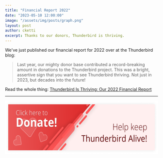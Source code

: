 ```yaml
---
title: "Financial Report 2022"
date: "2023-05-10 12:00:00"
image: "/assets/img/posts/graph.png"
layout: post
author: cketti
excerpt: Thanks to our donors, Thunderbird is thriving.
---
```


We've just published our financial report for 2022 over at the Thunderbird blog:

> Last year, our mighty donor base contributed a record-breaking amount in donations to the Thunderbird project. This was a bright, assertive sign that you want to see Thunderbird thriving. Not just in 2023, but decades into the future!


Read the whole thing: [Thunderbird Is Thriving: Our 2022 Financial Report](https://blog.thunderbird.net/2023/05/thunderbird-is-thriving-our-2022-financial-report/)

---

<a href="https://mzla.link/k9-give"><img decoding="async" loading="lazy" width="600" height="177" src="/assets/img/donate-banner.png" alt="Click here to Donate! Help keep Thunderbird alive"></a>
